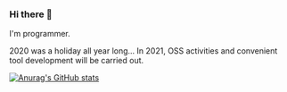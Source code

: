 ### Hi there 👋 

I'm programmer.

2020 was a holiday all year long...
In 2021, OSS activities and convenient tool development will be carried out.


[![Anurag's GitHub stats](https://github-readme-stats.vercel.app/api?username=k-nasa&count_private=true)](https://github.com/anuraghazra/github-readme-stats)
